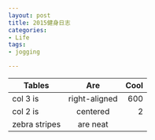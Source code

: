 ```yaml
---
layout: post
title: 2015健身日志
categories:
- Life
tags:
- jogging

---
```


| Tables        | Are           | Cool  |
| ------------- |:-------------:| -----:|
| col 3 is      | right-aligned |   600 |
| col 2 is      | centered      |     2 |
| zebra stripes | are neat      |       |


